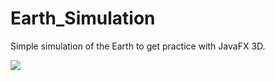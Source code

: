 # Earth_Simulation
Simple simulation of the Earth to get practice with JavaFX 3D. 

![](readme/earth.gif)
